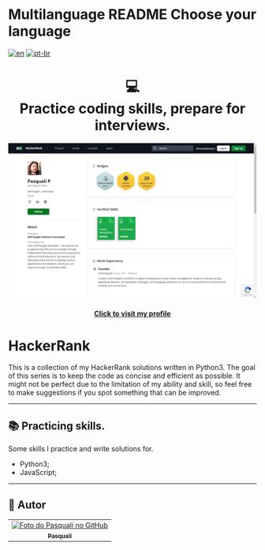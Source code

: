 # Multilanguage README Choose your language

[![en](https://img.shields.io/badge/lang-en-red.svg)](https://github.com/PasqualiRafael/HackerRank/blob/master/README.en.md) [![pt-br](https://img.shields.io/badge/lang-pt--br-green.svg)](https://github.com/PasqualiRafael/HackerRank)

<h1 align="center">
  💻<br>Practice coding skills, prepare for interviews.
</h1>

![Profile HackerRank](assets/img/prewiew_hr.png)

<h4 align="center"><a href="https://www.hackerrank.com/pasqualidev">Click to visit my profile</a></h4>

# HackerRank

This is a collection of my HackerRank solutions written in Python3. The goal of this series is to keep the code as concise and efficient as possible. It might not be perfect due to the limitation of my ability and skill, so feel free to make suggestions if you spot something that can be improved.

---

## 📚 Practicing skills.

Some skills I practice and write solutions for.

-   Python3;
-   JavaScript;

---

<h2>🦄 Autor</h2>

<table>
  <tr>
    <td align="center">
      <a href="https://github.com/PasqualiRafael">
        <img src="https://avatars.githubusercontent.com/u/71941629?v=4" width="100px;" alt="Foto do Pasquali no GitHub"/><br>
        <sub>
          <b>Pasquali</b>
        </sub>
      </a>
    </td>
  </tr>
</table>
